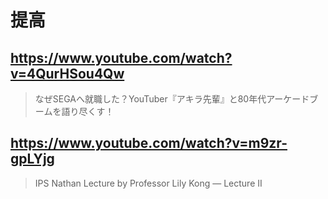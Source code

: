 # 提高

## https://www.youtube.com/watch?v=4QurHSou4Qw

> なぜSEGAへ就職した？YouTuber『アキラ先輩』と80年代アーケードブームを語り尽くす！ 

## https://www.youtube.com/watch?v=m9zr-gpLYjg

> IPS Nathan Lecture by Professor Lily Kong — Lecture II 
